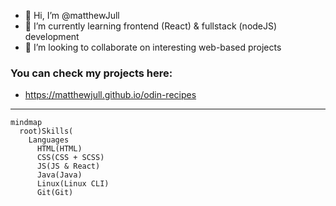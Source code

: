 - 👋 Hi, I’m @matthewJull
- 🌱 I’m currently learning frontend (React) & fullstack (nodeJS) development
- 💞️ I’m looking to collaborate on interesting web-based projects

### You can check my projects here:
- https://matthewjull.github.io/odin-recipes

_________________________________________________________________________________

```mermaid
mindmap
  root)Skills(
    Languages
      HTML(HTML)
      CSS(CSS + SCSS)
      JS(JS & React)
      Java(Java)
      Linux(Linux CLI)
      Git(Git)
```

